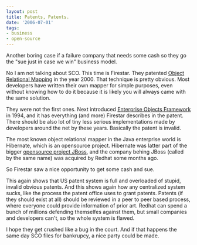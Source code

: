 ```yaml
---
layout: post
title: Patents, Patents.
date: '2006-07-01'
tags:
- business
- open-source
---
```


Another boring case if a failure company that needs some cash so they go the "sue just in case we win" business model.

No I am not talking about SCO. This time is Firestar. They patented [Object Relational Mapping][2] in the year 2000. That technique is pretty obvious. Most developers have written their own mapper for simple purposes, even without knowing how to do it because it is likely you will always came with the same solution.

They were not the first ones. Next introduced [Enterprise Objects Framework][2] in 1994, and it has everything (and more) Firestar describes in the patent. There should be also lot of tiny less serious implementations made by developers around the net by these years. Basically the patent is invalid.

The most known object relational mapper in the Java enterprise world is Hibernate, which is an opensource project. Hibernate was latter part of the bigger [opensource project JBoss][3], and the company behing JBoss (called by the same name) was acquired by Redhat some months ago.

So Firestar saw a nice opportunity to get some cash and sue.

This again shows that US patent system is full and overloaded of stupid, invalid obvious patents. And this shows again how any centralized system sucks, like the process the patent office uses to grant patents. Patents (if they should exist at all) should be reviewed in a peer to peer based process, where everyone could provide information of prior art. Redhat can spend a bunch of millions defending themselfes against them, but small companies and developers can't, so the whole system is flawed.

I hope they get crushed like a bug in the court. And if that happens the same day SCO files for bankrupcy, a nice party could be made.

[1]: http://en.wikipedia.org/wiki/Enterprise_Objects_Framework  
 [2]: http://en.wikipedia.org/wiki/Object-relational_mapping  
 [3]: http://labs.jboss.com/portal/


